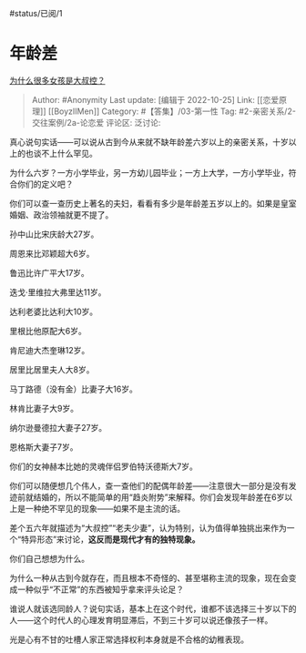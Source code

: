 #status/已阅/1

# 年龄差

[为什么很多女孩是大叔控？](https://www.zhihu.com/question/19597229/answer/606868982)

> Author: #Anonymity
> Last update: [编辑于 2022-10-25]
> Link: [[恋爱原理]] [[BoyzIIMen]]
> Category: #【答集】/03-第一性
> Tag: #2-亲密关系/2-交往案例/2a-论恋爱
> 评论区:
> 泛讨论:

真心说句实话——可以说从古到今从来就不缺年龄差六岁以上的亲密关系，十岁以上的也谈不上什么罕见。

为什么六岁？一方小学毕业，另一方幼儿园毕业；一方上大学，一方小学毕业，符合你们的定义吧？

你们可以查一查历史上著名的夫妇，看看有多少是年龄差五岁以上的。如果是皇室婚姻、政治领袖就更不提了。

孙中山比宋庆龄大27岁。

周恩来比邓颖超大6岁。

鲁迅比许广平大17岁。

迭戈·里维拉大弗里达11岁。

达利老婆比达利大10岁。

里根比他原配大6岁。

肯尼迪大杰奎琳12岁。

居里比居里夫人大8岁。

马丁路德（没有金）比妻子大16岁。

林肯比妻子大9岁。

纳尔逊曼德拉大妻子27岁。

恩格斯大妻子7岁。

你们的女神赫本比她的灵魂伴侣罗伯特沃德斯大7岁。

你们可以随便想几个伟人，查一查他们的配偶年龄差——注意很大一部分是没有发迹前就结婚的，所以不能简单的用“趋炎附势”来解释。你们会发现年龄差在6岁以上是一种绝不罕见的现象——如果不是主流的话。

差个五六年就描述为“大叔控”“老夫少妻”，认为特别，认为值得单独挑出来作为一个“特异形态”来讨论，**这反而是现代才有的独特现象。**

你们自己想想为什么。

为什么一种从古到今就存在，而且根本不奇怪的、甚至堪称主流的现象，现在会变成一种似乎“不正常”的东西被知乎拿来评头论足？

谁说人就该选同龄人？说句实话，基本上在这个时代，谁都不该选择三十岁以下的人——这个时代人的心理发育明显滞后，不到三十岁可以说还像孩子一样。

光是心有不甘的吐槽人家正常选择权利本身就是不合格的幼稚表现。
